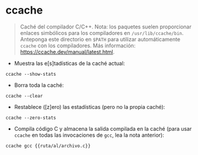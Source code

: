 # ccache

> Caché del compilador C/C++.
> Nota: los paquetes suelen proporcionar enlaces simbólicos para los compiladores en `/usr/lib/ccache/bin`. Anteponga este directorio en `$PATH` para utilizar automáticamente `ccache` con los compiladores.
> Más información: <https://ccache.dev/manual/latest.html>.

- Muestra las e[s]tadísticas de la caché actual:

`ccache --show-stats`

- Borra toda la caché:

`ccache --clear`

- Restablece ([z]ero) las estadísticas (pero no la propia caché):

`ccache --zero-stats`

- Compila código C y almacena la salida compilada en la caché (para usar `ccache` en todas las invocaciones de `gcc`, lea la nota anterior):

`ccache gcc {{ruta/al/archivo.c}}`
